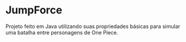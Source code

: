 # JumpForce
 Projeto feito em Java utilizando suas propriedades básicas para simular uma batalha entre personagens de One Piece.
